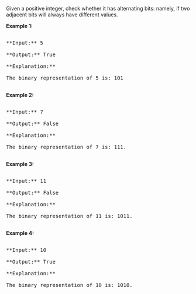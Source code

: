 
Given a positive integer, check whether it has alternating bits: namely, if two adjacent bits will always have different values.

**Example 1:**<br />
<pre>
**Input:** 5
**Output:** True
**Explanation:**
The binary representation of 5 is: 101
</pre>


**Example 2:**<br />
<pre>
**Input:** 7
**Output:** False
**Explanation:**
The binary representation of 7 is: 111.
</pre>


**Example 3:**<br />
<pre>
**Input:** 11
**Output:** False
**Explanation:**
The binary representation of 11 is: 1011.
</pre>


**Example 4:**<br />
<pre>
**Input:** 10
**Output:** True
**Explanation:**
The binary representation of 10 is: 1010.
</pre>

